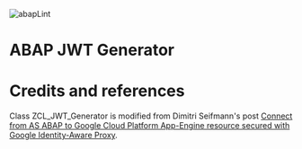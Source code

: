 ![abapLint](https://github.com/abapChaoLiu/abap_jwt_generator/workflows/abapLint/badge.svg?branch=master)

# ABAP JWT Generator

# Credits and references

Class ZCL_JWT_Generator is modified from Dimitri Seifmann's post [Connect from AS ABAP to Google Cloud Platform App-Engine resource secured with Google Identity-Aware Proxy](https://blogs.sap.com/2019/11/10/connect-from-as-abap-to-google-cloud-platform-app-engine-resource-secured-with-google-identity-aware-proxy/).
